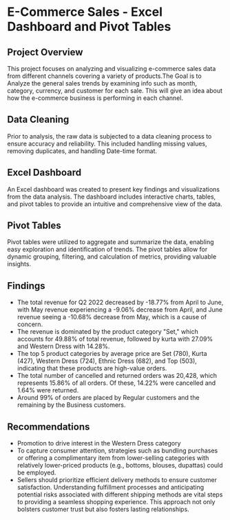# E-Commerce Sales - Excel Dashboard and Pivot Tables

## Project Overview

This project focuses on analyzing and visualizing e-commerce sales data from different channels covering a variety of products.The Goal is to Analyze the general sales trends by examining info such as month, category, currency, and customer for each sale. This will give an idea about how the e-commerce business is performing in each channel.

## Data Cleaning

Prior to analysis, the raw data is subjected to a data cleaning process to ensure accuracy and reliability. This included handling missing values, removing duplicates, and handling Date-time format.

## Excel Dashboard

An Excel dashboard was created to present key findings and visualizations from the data analysis. The dashboard includes interactive charts, tables, and pivot tables to provide an intuitive and comprehensive view of the data.

## Pivot Tables

Pivot tables were utilized to aggregate and summarize the data, enabling easy exploration and identification of trends. The pivot tables allow for dynamic grouping, filtering, and calculation of metrics, providing valuable insights.

## Findings

* The total revenue for Q2 2022 decreased by -18.77% from April to June, with May revenue experiencing a -9.06% decrease from April, and June revenue seeing a -10.68% decrease from May, which is a cause of concern.
* The revenue is dominated by the product category "Set," which accounts for 49.88% of total revenue, followed by kurta with 27.09% and Western Dress with 14.28%.
* The top 5 product categories by average price are Set (780), Kurta (427), Western Dress (724), Ethnic Dress (682), and Top (503), indicating that these products are high-value orders.
* The total number of cancelled and returned orders was 20,428, which represents 15.86% of all orders. Of these, 14.22% were cancelled and 1.64% were returned.
* Around 99% of orders are placed by Regular customers and the remaining by the Business customers.
  
## Recommendations

* Promotion to drive interest in the Western Dress category
* To capture consumer attention, strategies such as bundling purchases or offering a complimentary item from lower-selling categories with relatively lower-priced products (e.g., bottoms, blouses, dupattas) could be employed.
* Sellers should prioritize efficient delivery methods to ensure customer satisfaction. Understanding fulfillment processes and anticipating potential risks associated with different shipping methods are vital steps to providing a seamless shopping experience. This approach not only bolsters customer trust but also fosters lasting relationships.



